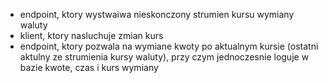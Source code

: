 - endpoint, ktory wystwaiwa nieskonczony strumien kursu wymiany waluty
- klient, ktory nasluchuje zmian kurs
- endpoint, ktory pozwala na wymiane kwoty po aktualnym kursie (ostatni aktulny ze strumienia kursy waluty),
    przy czym jednoczesnie loguje w bazie kwote, czas i kurs wymiany

